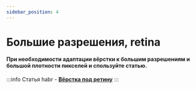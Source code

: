 ```yaml
---
sidebar_position: 4
---
```

# Большие разрешения, retina

#### При необходимости адаптации вёрстки к большим разрешениям и большой плотности пикселей и спользуйте статью.
:::info
Статья habr - **[Вёрстка под ретину](https://habr.com/ru/company/htmlacademy/blog/585864/)**
:::